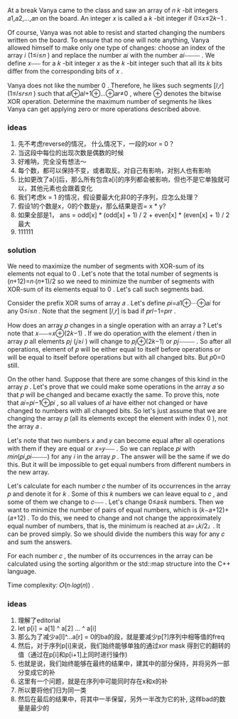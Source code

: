 At a break Vanya came to the class and saw an array of 𝑛
𝑘
-bit integers 𝑎1,𝑎2,…,𝑎𝑛
on the board. An integer 𝑥
is called a 𝑘
-bit integer if 0≤𝑥≤2𝑘−1
.

Of course, Vanya was not able to resist and started changing the numbers written on the board. To ensure that no one
will note anything, Vanya allowed himself to make only one type of changes: choose an index of the array 𝑖
(1≤𝑖≤𝑛
) and replace the number 𝑎𝑖
with the number 𝑎𝑖⎯⎯⎯⎯⎯
. We define 𝑥⎯⎯⎯
for a 𝑘
-bit integer 𝑥
as the 𝑘
-bit integer such that all its 𝑘
bits differ from the corresponding bits of 𝑥
.

Vanya does not like the number 0
. Therefore, he likes such segments [𝑙,𝑟]
(1≤𝑙≤𝑟≤𝑛
) such that 𝑎𝑙⊕𝑎𝑙+1⊕…⊕𝑎𝑟≠0
, where ⊕
denotes the bitwise XOR operation. Determine the maximum number of segments he likes Vanya can get applying zero or more
operations described above.

### ideas

1. 先不考虑reverse的情况， 什么情况下，一段的xor = 0？
2. 当这段中每位的出现次数是偶数的时候
3. 好难呐，完全没有想法～
4. 每个数，都可以保持不变，或者取反。对自己有影响，对别人也有影响
5. 比如更改了a[i]后，那么所有包含a[i]的序列都会被影响，但也不是它单独就可以，其他元素也会跟着变化
6. 我们考虑k = 1 的情况，假设要最大化非0的子序列，应怎么处理？
7. 假设1的个数是x，0的个数是y，那么结果是否= x * y?
8. 如果全部是1， ans = odd[x] * (odd[x] + 1) / 2 + even[x] * (even[x] + 1) / 2 最大
9. 111111

### solution

We need to maximize the number of segments with XOR-sum of its elements not equal to 0
. Let's note that the total number of segments is (𝑛+12)=𝑛⋅(𝑛+1)/2
so we need to minimize the number of segments with XOR-sum of its elements equal to 0
. Let's call such segments bad.

Consider the prefix XOR sums of array 𝑎
. Let's define 𝑝𝑖=𝑎1⊕⋯⊕𝑎𝑖
for any 0≤𝑖≤𝑛
. Note that the segment [𝑙,𝑟]
is bad if 𝑝𝑟𝑙−1=𝑝𝑟𝑟
.

How does an array 𝑝
changes in a single operation with an array 𝑎
? Let's note that 𝑥⎯⎯⎯=𝑥⊕(2𝑘−1)
. If we do operation with the element 𝑖
then in array 𝑝
all elements 𝑝𝑗
(𝑗≥𝑖
) will change to 𝑝𝑗⊕(2𝑘−1)
or 𝑝𝑗⎯⎯⎯⎯⎯
. So after all operations, element of 𝑝
will be either equal to itself before operations or will be equal to itself before operations but with all changed bits.
But 𝑝0=0
still.

On the other hand. Suppose that there are some changes of this kind in the array 𝑝
. Let's prove that we could make some operations in the array 𝑎
so that 𝑝
will be changed and became exactly the same. To prove this, note that 𝑎𝑖=𝑝𝑖−1⊕𝑝𝑖
, so all values of 𝑎𝑖
have either not changed or have changed to numbers with all changed bits. So let's just assume that we are changing the
array 𝑝
(all its elements except the element with index 0
), not the array 𝑎
.

Let's note that two numbers 𝑥
and 𝑦
can become equal after all operations with them if they are equal or 𝑥=𝑦⎯⎯⎯
. So we can replace 𝑝𝑖
with 𝑚𝑖𝑛(𝑝𝑖,𝑝𝑖⎯⎯⎯⎯⎯)
for any 𝑖
in the array 𝑝
. The answer will be the same if we do this. But it will be impossible to get equal numbers from different numbers in
the new array.

Let's calculate for each number 𝑐
the number of its occurrences in the array 𝑝
and denote it for 𝑘
. Some of this 𝑘
numbers we can leave equal to 𝑐
, and some of them we change to 𝑐⎯⎯⎯
. Let's change 0≤𝑎≤𝑘
numbers. Then we want to minimize the number of pairs of equal numbers, which is (𝑘−𝑎+12)+(𝑎+12)
. To do this, we need to change and not change the approximately equal number of numbers, that is, the minimum is
reached at 𝑎=⌊𝑘/2⌋
. It can be proved simply. So we should divide the numbers this way for any 𝑐
and sum the answers.

For each number 𝑐
, the number of its occurrences in the array can be calculated using the sorting algorithm or the std::map structure
into the C++ language.

Time complexity: 𝑂(𝑛⋅𝑙𝑜𝑔(𝑛))
.

### ideas

1. 理解了editorial
2. let p[i] = a[1] ^ a[2] ... ^ a[i]
3. 那么为了减少a[l]^...a[r] = 0的ba的段，就是要减少p[?]序列中相等值的freq
4. 然后，对于序列p[i]来说，我们始终能够单独的通过xor mask 得到它的翻转的值（通过在p[i]和p[i+1]上同时进行操作)
5. 也就是说，我们始终能够在最终的结果中，建其中的部分保持，并将另外一部分变成它的补
6. 这里有一个问题，就是在序列中可能同时存在x和x的补
7. 所以要将他们归为同一类
8. 然后在最后的结果中，将其中一半保留，另外一半改为它的补, 这样bad的数量是最少的